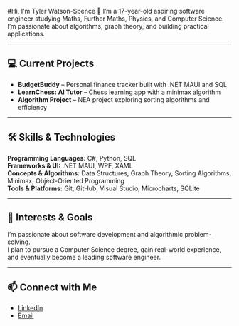 #Hi, I'm Tyler Watson-Spence 👋
I’m a 17-year-old aspiring software engineer studying Maths, Further Maths, Physics, and Computer Science. I’m passionate about algorithms, graph theory, and building practical applications.

---

## 💻 Current Projects
- **BudgetBuddy** – Personal finance tracker built with .NET MAUI and SQL  
- **LearnChess: AI Tutor** – Chess learning app with a minimax algorithm  
- **Algorithm Project** – NEA project exploring sorting algorithms and efficiency

---

## 🛠️ Skills & Technologies

**Programming Languages:** C#, Python, SQL  
**Frameworks & UI:** .NET MAUI, WPF, XAML  
**Concepts & Algorithms:** Data Structures, Graph Theory, Sorting Algorithms, Minimax, Object-Oriented Programming  
**Tools & Platforms:** Git, GitHub, Visual Studio, Microcharts, SQLite 

---

## 🎯 Interests & Goals

I’m passionate about software development and algorithmic problem-solving.  
I plan to pursue a Computer Science degree, gain real-world experience, and eventually become a leading software engineer.

---

## 📫 Connect with Me
- [LinkedIn](https://www.linkedin.com/in/tylerwatsonspence)
- [Email](tylerdwatsonspence@gmail.com)
